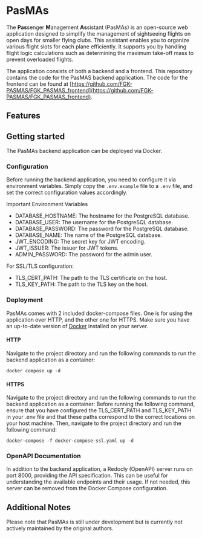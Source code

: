 # PasMAs

The **Pas**senger **M**anagement **As**sistant (PasMAs) is an open-source web application designed to simplify the management of sightseeing flights on open days for smaller flying clubs. This assistant enables you to organize various flight slots for each plane efficiently. It supports you by handling flight logic calculations such as determining the maximum take-off mass to prevent overloaded flights.

The application consists of both a backend and a frontend. This repository contains the code for the PasMAS backend application. The code for the frontend can be found at [https://github.com/FGK-PASMAS/FGK_PASMAS_frontend](https://github.com/FGK-PASMAS/FGK_PASMAS_frontend).

## Features

## Getting started
The PasMAs backend application can be deployed via Docker.

### Configuration
Before running the backend application, you need to configure it via environment variables. Simply copy the `.env.example` file to a `.env` file, and set the correct configuration values accordingly.

Important Environment Variables

- DATABASE_HOSTNAME: The hostname for the PostgreSQL database.
- DATABASE_USER: The username for the PostgreSQL database.
- DATABASE_PASSWORD: The password for the PostgreSQL database.
- DATABASE_NAME: The name of the PostgreSQL database.
- JWT_ENCODING: The secret key for JWT encoding.
- JWT_ISSUER: The issuer for JWT tokens.
- ADMIN_PASSWORD: The password for the admin user.

For SSL/TLS configuration:

- TLS_CERT_PATH: The path to the TLS certificate on the host.
- TLS_KEY_PATH: The path to the TLS key on the host.

### Deployment
PasMAs comes with 2 included docker-compose files. One is for using the application over HTTP, and the other one for HTTPS. Make sure you have an up-to-date version of [Docker](https://www.docker.com/) installed on your server.

#### HTTP
Navigate to the project directory and run the following commands to run the backend application as a container:

```
docker compose up -d
```

#### HTTPS
Navigate to the project directory and run the following commands to run the backend application as a container:
Before running the following command, ensure that you have configured the TLS_CERT_PATH and TLS_KEY_PATH in your .env file and that these paths correspond to the correct locations on your host machine. Then, navigate to the project directory and run the following command:

```
docker-compose -f docker-compose-ssl.yaml up -d
```

### OpenAPI Documentation

In addition to the backend application, a Redocly (OpenAPI) server runs on port 8000, providing the API specification. This can be useful for understanding the available endpoints and their usage. If not needed, this server can be removed from the Docker Compose configuration.

## Additional Notes
Please note that PasMAs is still under development but is currently not actively maintained by the original authors.

